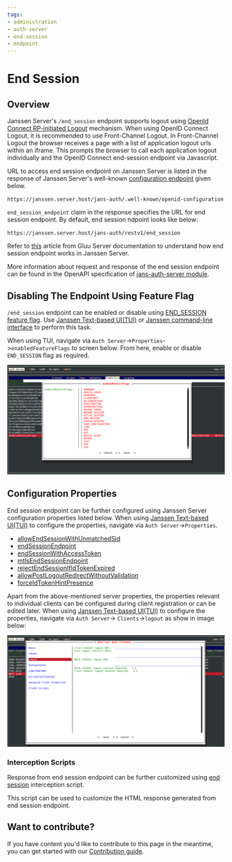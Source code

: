 ```yaml
---
tags:
- administration
- auth-server
- end-session
- endpoint
---
```


# End Session
## Overview

Janssen Server's `/end_session` endpoint supports logout using 
[OpenId Connect RP-initiated Logout](https://openid.net/specs/openid-connect-rpinitiated-1_0.html) mechanism.
When using OpenID Connect Logout, it is recommended to use Front-Channel Logout. In Front-Channel Logout the browser 
receives a page with a list of application logout urls within an iframe. This prompts the browser to call each 
application logout individually and the OpenID Connect end-session endpoint via Javascript.

URL to access end session endpoint on Janssen Server is listed in the response of Janssen Server's well-known
[configuration endpoint](./configuration.md) given below.

```text
https://janssen.server.host/jans-auth/.well-known/openid-configuration
```

`end_session_endpoint` claim in the response specifies the URL for end session endpoint. By default, end session 
ndpoint looks like below:

```
https://janssen.server.host/jans-auth/restv1/end_session
```

Refer to [this](https://gluu.org/docs/gluu-server/4.4/operation/logout/#openid-connect-single-log-out-slo) article from 
Gluu Server documentation to understand how end session endpoint works in Janssen Server.  

More information about request and response of the end session endpoint can be found in the OpenAPI specification 
of [jans-auth-server module](https://gluu.org/swagger-ui/?url=https://raw.githubusercontent.com/JanssenProject/jans/vreplace-janssen-version/jans-auth-server/docs/swagger.yaml).


## Disabling The Endpoint Using Feature Flag

`/end_session` endpoint can be enabled or disable using [END_SESSION feature flag](../../reference/json/feature-flags/janssenauthserver-feature-flags.md#end_session).
Use [Janssen Text-based UI(TUI)](../../config-guide/config-tools/jans-tui/README.md) or [Janssen command-line interface](../../config-guide/config-tools/jans-cli/README.md) to perform this task.

When using TUI, navigate via `Auth Server`->`Properties`->`enabledFeatureFlags` to screen below. From here, enable or
disable `END_SESSION` flag as required.

![](../../../assets/image-tui-enable-components.png)

## Configuration Properties

End session endpoint can be further configured using Janssen Server configuration properties listed below. When using
[Janssen Text-based UI(TUI)](../../config-guide/config-tools/jans-tui/README.md) to configure the properties,
navigate via `Auth Server`->`Properties`.

- [allowEndSessionWithUnmatchedSid](../../reference/json/properties/janssenauthserver-properties.md#allowendsessionwithunmatchedsid)
- [endSessionEndpoint](../../reference/json/properties/janssenauthserver-properties.md#endsessionendpoint)
- [endSessionWithAccessToken](../../reference/json/properties/janssenauthserver-properties.md#endsessionwithaccesstoken)
- [mtlsEndSessionEndpoint](../../reference/json/properties/janssenauthserver-properties.md#mtlsendsessionendpoint)
- [rejectEndSessionIfIdTokenExpired](../../reference/json/properties/janssenauthserver-properties.md#rejectendsessionifidtokenexpired)
- [allowPostLogoutRedirectWithoutValidation](../../reference/json/properties/janssenauthserver-properties.md#allowpostlogoutredirectwithoutvalidation)
- [forceIdTokenHintPresence](../../reference/json/properties/janssenauthserver-properties.md#forceidtokenhintpresence)

Apart from the above-mentioned server properties, the properties relevant to individual clients can be configured
during client registration or can be edited later. When using 
[Janssen Text-based UI(TUI)](../../config-guide/config-tools/jans-tui/README.md) to configure the properties, navigate via `Auth Server`->
`Clients`->`logout` as show in image below:

![](../../../assets/image-logout-client-config.png)

### Interception Scripts

Response from end session endpoint can be further customized using [end session](../../developer/scripts/end-session.md) 
interception script.

This script can be used to customize the HTML response generated from end session endpoint.

## Want to contribute?

If you have content you'd like to contribute to this page in the meantime, you can get started with our [Contribution guide](https://docs.jans.io/head/CONTRIBUTING/).
